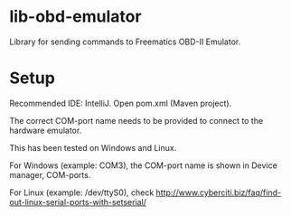 # lib-obd-emulator
Library for sending commands to Freematics OBD-II Emulator.

# Setup
Recommended IDE: IntelliJ. Open pom.xml (Maven project).

The correct COM-port name needs to be provided to connect to the hardware emulator.

This has been tested on Windows and Linux.

For Windows (example: COM3), the COM-port name is shown in Device manager, COM-ports.

For Linux (example: /dev/ttyS0), check http://www.cyberciti.biz/faq/find-out-linux-serial-ports-with-setserial/
